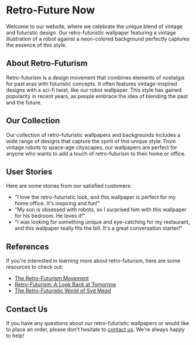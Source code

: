 <!--font:Cormorant Garamond-->

# Retro-Future Now

Welcome to our website, where we celebrate the unique blend of vintage and futuristic design. Our retro-futuristic wallpaper featuring a vintage illustration of a robot against a neon-colored background perfectly captures the essence of this style.

## About Retro-Futurism

Retro-futurism is a design movement that combines elements of nostalgia for past eras with futuristic concepts. It often features vintage-inspired designs with a sci-fi twist, like our robot wallpaper. This style has gained popularity in recent years, as people embrace the idea of blending the past and the future.

## Our Collection

Our collection of retro-futuristic wallpapers and backgrounds includes a wide range of designs that capture the spirit of this unique style. From vintage robots to space-age cityscapes, our wallpapers are perfect for anyone who wants to add a touch of retro-futurism to their home or office.

## User Stories

Here are some stories from our satisfied customers:

- "I love the retro-futuristic look, and this wallpaper is perfect for my home office. It's inspiring and fun!"
- "My son is obsessed with robots, so I surprised him with this wallpaper for his bedroom. He loves it!"
- "I was looking for something unique and eye-catching for my restaurant, and this wallpaper really fits the bill. It's a great conversation starter!"

## References

If you're interested in learning more about retro-futurism, here are some resources to check out:

- [The Retro-Futurism Movement](https://www.widewalls.ch/magazine/retrofuturism-movement)
- [Retro-Futurism: A Look Back at Tomorrow](https://www.designweek.co.uk/issues/23-29-october-2017/retro-futurism-a-look-back-at-tomorrow/)
- [The Retro-Futuristic World of Syd Mead](https://www.archdaily.com/795771/the-retro-futuristic-world-of-syd-mead)

## Contact Us

If you have any questions about our retro-futuristic wallpapers or would like to place an order, please don't hesitate to [contact us](#contact). We're always happy to help!

<!--

Write me content for website with wallpaper which alt text is:

"A retro-futuristic wallpaper featuring a vintage illustration of a robot, set against a neon-colored background."

The name/title of the page should not be 1:1 copy of the alt text but rather a real content of the website which is using this wallpaper.

- Use markdown format 
- Start with heading
- Heading should be short and concise
- The content should look like a real website 
- The website should not be about the wallpaper, wallpaper is just a related background
- Heading should be contain work "wallpaper" or "background"
- Include real sections like references, contact, user stories, etc. use things relevant to the page purpose.
- Feel free to use structure like headings, bullets, numbering, blockquotes, paragraphs, horizontal lines, etc.
- You can use formatting like bold or _italic_
- You can include UTF-8 emojis
- Links should be only #hash anchors (and you can refer to the document itself)
- Do not include images


---


# The Future is Now: Embrace the Retro-Futuristic Style

Welcome to our website, where we celebrate the unique blend of vintage and futuristic design. Our retro-futuristic wallpaper featuring a vintage illustration of a robot against a neon-colored background perfectly captures the essence of this style.

## About Retro-Futurism

Retro-futurism is a design movement that combines elements of nostalgia for past eras with futuristic concepts. It often features vintage-inspired designs with a sci-fi twist, like our robot wallpaper. This style has gained popularity in recent years, as people embrace the idea of blending the past and the future.

## Our Collection

Our collection of retro-futuristic wallpapers and backgrounds includes a wide range of designs that capture the spirit of this unique style. From vintage robots to space-age cityscapes, our wallpapers are perfect for anyone who wants to add a touch of retro-futurism to their home or office.

## User Stories

Here are some stories from our satisfied customers:

- "I love the retro-futuristic look, and this wallpaper is perfect for my home office. It's inspiring and fun!"
- "My son is obsessed with robots, so I surprised him with this wallpaper for his bedroom. He loves it!"
- "I was looking for something unique and eye-catching for my restaurant, and this wallpaper really fits the bill. It's a great conversation starter!"

## References

If you're interested in learning more about retro-futurism, here are some resources to check out:

- [The Retro-Futurism Movement](https://www.widewalls.ch/magazine/retrofuturism-movement)
- [Retro-Futurism: A Look Back at Tomorrow](https://www.designweek.co.uk/issues/23-29-october-2017/retro-futurism-a-look-back-at-tomorrow/)
- [The Retro-Futuristic World of Syd Mead](https://www.archdaily.com/795771/the-retro-futuristic-world-of-syd-mead)

## Contact Us

If you have any questions about our retro-futuristic wallpapers or would like to place an order, please don't hesitate to [contact us](#contact). We're always happy to help!

-->
